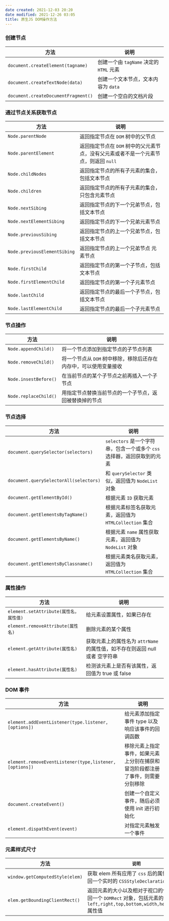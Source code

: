 ```yaml
---
date created: 2021-12-03 20:20
date modified: 2021-12-26 03:05
title: 原生JS DOM操作方法
---
```

### 创建节点

| 方法                                | 说明                                    |
| ----------------------------------- | --------------------------------------- |
| `document.createElement(tagname)`   | 创建一个由 `tagName` 决定的 `HTML` 元素 |
| `document.createTextNode(data)`     | 创建一个文本节点，文本内容为 `data`     |
| `document.createDocumentFragment()` | 创建一个空白的文档片段                  |

### 通过节点关系获取节点

| 方法                         | 说明                                                         |
| ---------------------------- | ------------------------------------------------------------ |
| `Node.parentNode`            | 返回指定节点在 `DOM` 树中的父节点                            |
| `Node.parentElement`         | 返回指定节点在 `DOM` 树中的父元素节点，没有父元素或者不是一个元素节点，则返回 `null` |
| `Node.childNodes`            | 返回指定节点的所有子元素的集合，包括文本节点                 |
| `Node.children`              | 返回指定节点的所有子元素的集合，只包含元素节点               |
| `Node.nextSibing`            | 返回指定节点的下一个兄弟节点，包括文本节点                   |
| `Node.nextElementSibing`     | 返回指定节点的下一个兄弟元素节点                             |
| `Node.previousSibing`        | 返回指定节点的上一个兄弟节点，包括文本节点                   |
| `Node.previousElementSibing` | 返回指定节点的上一个兄弟节点 元素节点                        |
| `Node.firstChild`            | 返回指定节点的第一个子节点，包括文本节点                     |
| `Node.firstElementChild`     | 返回指定节点的第一个子元素节点                               |
| `Node.lastChild`             | 返回指定节点的最后一个子节点，包括文本节点                   |
| `Node.lastElementChild`      | 返回指定节点的最后一个子元素节点                             |

### 节点操作

| 方法                  | 说明                                                         |
| --------------------- | ------------------------------------------------------------ |
| `Node.appendChild()`  | 将一个节点添加到指定节点的子节点列表                         |
| `Node.removeChild()`  | 将一个节点从 `DOM` 树中移除，移除后还存在内存中，可以使用变量接收 |
| `Node.insestBefore()` | 在当前节点的某个子节点之前再插入一个子节点                   |
| `Node.replaceChild()` | 用指定节点替换当前节点的一个子节点，返回被替换掉的节点       |

### 节点选择

| 方法                                   | 说明                                                         |
| -------------------------------------- | ------------------------------------------------------------ |
| `document.querySelector(selectors)`    | `selectors` 是一个字符串，包含一个或多个 `css` 选择器，返回获取到的元素 |
| `document.querySelectorAll(selectors)` | 和 `querySelector` 类似，返回值为 `NodeList` 对象            |
| `document.getElementById()`            | 根据元素 `ID` 获取元素                                       |
| `document.getElementsByTagName()`      | 根据元素标签名获取元素，返回值为 `HTMLCollection` 集合       |
| `document.getElementsByName()`         | 根据元素 `name` 属性获取元素，返回值为 `NodeList` 对象       |
| `document.getElementsByClassname()`    | 根据元素类名获取元素，返回值为 `HTMLCollection` 集合         |

### 属性操作

| 方法                                   | 说明                                                         |
| -------------------------------------- | ------------------------------------------------------------ |
| `element.setAttribute(属性名，属性值)` | 给元素设置属性，如果已存在                                   |
| `element.removeAttribute(属性名)`      | 删除元素的某个属性                                           |
| `element.getAttribute(属性名)`         | 获取元素上的属性名为 `attrName` 的属性值，如不存在则返回 null 或者 空字符串 |
| `element.hasAttribute(属性名)`         | 检测该元素上是否有该属性，返回值为 true 或 false             |

### DOM 事件

| 方法                                                   | 说明                                                         |
| ------------------------------------------------------ | ------------------------------------------------------------ |
| `element.addEventListener(type.listener,[options])`    | 给元素添加指定事件 type 以及响应该事件的回调函数             |
| `element.removeEventListener(type,listener,[options])` | 移除元素上指定事件，如果元素上分别在捕获和冒泡阶段都注册了事件，则需要分别移除 |
| `document.createEvent()`                               | 创建一个自定义事件，随后必须使用 init 进行初始化             |
| `element.dispathEvent(event)`                          | 对指定元素触发一个事件                                       |

### 元素样式尺寸

| 方法                            | ` 说明 `                                                       |
| ------------------------------- | ------------------------------------------------------------ |
| `window.getComputedStyle(elem)` | 获取 elem 所有应用了 `css` 后的属性值，返回一个实时的 `CSSStyleDeclaration` 对象 |
| `elem.getBoundingClientRect()`  | 返回元素的大小以及相对于视口的位置，返回一个 `DOMRect` 对象，包括元素的 `left,right,top,bottom,width,height,x,y` 属性值 |

